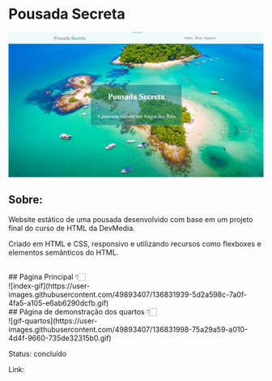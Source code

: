 # Pousada Secreta<br>
![banner página principal](https://github.com/rochmatheus/pousada-secreta/blob/main/imagens/banner-index.png)<br>
## Sobre:
<p>Website estático de uma pousada desenvolvido com base em um projeto final do curso de HTML da DevMedia.</p>
<p>Criado em HTML e CSS, responsivo e utilizando recursos como flexboxes e elementos semânticos do HTML.</p><br>
## Página Principal 👇🏻<br>
![index-gif](https://user-images.githubusercontent.com/49893407/136831939-5d2a598c-7a0f-4fa5-a105-e6ab6290dcfb.gif)<br>
## Página de demonstração dos quartos 👇🏻<br>
![gif-quartos](https://user-images.githubusercontent.com/49893407/136831998-75a29a59-a010-4d4f-9660-735de32315b0.gif)<br>
<p>Status: concluído<br>
<p>Link: <https://rochmatheus.github.io/pousada-secreta/>
